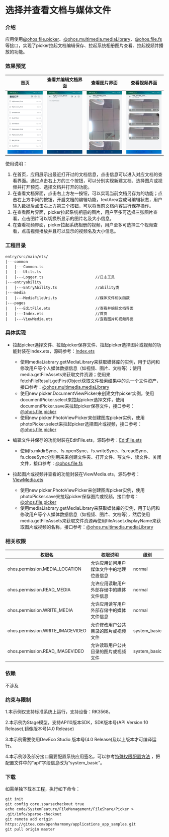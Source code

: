 # 选择并查看文档与媒体文件

### 介绍

应用使用[@ohos.file.picker](https://gitee.com/openharmony/docs/blob/master/zh-cn/application-dev/reference/apis-core-file-kit/js-apis-file-picker.md)、[@ohos.multimedia.mediaLibrary](https://gitee.com/openharmony/docs/blob/master/zh-cn/application-dev/reference/apis-media-library-kit/js-apis-medialibrary-sys.md)、[@ohos.file.fs](https://gitee.com/openharmony/docs/blob/master/zh-cn/application-dev/reference/apis-core-file-kit/js-apis-file-fs.md) 等接口，实现了picker拉起文档编辑保存、拉起系统相册图片查看、拉起视频并播放的功能。

### 效果预览

| 首页                                 | 查看并编辑文档界面                  | 查看图片界面                           | 查看视频界面                         |
| ------------------------------------ | ----------------------------------- | -------------------------------------- | ------------------------------------ |
| ![](./screenshots/device/Index.jpeg) | ![](./screenshots/device/Edit.jpeg) | ![](./screenshots/device/Picture.jpeg) | ![](./screenshots/device/Video.jpeg) |

 使用说明：

1. 在首页，应用展示出最近打开过的文档信息，点击信息可以进入对应文档的查看界面。通过点击右上方的三个按钮，可以分别实现新建文档、选择图片或视频并打开预览、选择文档并打开的功能。
2. 在查看文档界面，点击右上方左一按钮，可以实现当前文档另存为的功能；点击右上方中间的按钮，开启文档的编辑功能，textArea变成可编辑状态，用户输入数据后点击右上方第三个按钮，可以将当前文档内容进行保存操作。
3. 在查看图片界面，picker拉起系统相册的图片，用户至多可选择三张图片查看，点击图片可以切换所显示的图片名及大小信息。
4. 在查看视频界面，picker拉起系统相册的视频，用户至多可选择三个视频查看，点击视频播放并且可以显示的视频名及大小信息。

### 工程目录

```
entry/src/main/ets/
|---common
|	|---Common.ts
|	|---Utils.ts
|	|---Logger.ts						//日志工具
|---entryability
|	|---EntryAbility.ts					//ability类
|---media
|	|---MediaFileUri.ts					//媒体文件相关函数
|---pages
|	|---EditFile.ets					//查看并编辑文档界面
|	|---Index.ets						//首页
|	|---ViewMedia.ets					//查看图片和视频界面
```

### 具体实现

- 拉起picker选择文件、拉起picker保存文件、拉起picker选择图片或视频的功能封装在Index.ets，源码参考：[Index.ets](entry/src/main/ets/pages/Index.ets)

  * 使用mediaLiabrary.getMediaLibrary来获取媒体库的实例，用于访问和修改用户等个人媒体数据信息（如视频、图片、文档等）；使用media.getFileAssets来获取文件资源；使用来fetchFileResult.getFirstObject获取文件检索结果中的头一个文件资产，接口参考：[@ohos.multimedia.mediaLibrary](https://gitee.com/openharmony/docs/blob/master/zh-cn/application-dev/reference/apis-media-library-kit/js-apis-medialibrary-sys.md)
  * 使用new picker.DocumentViewPicker来创建文件picker实例，使用documentPicker.select来拉起picker选择文件，使用documentPicker.save来拉起picker保存文件，接口参考：[@ohos.file.picker](https://gitee.com/openharmony/docs/blob/master/zh-cn/application-dev/reference/apis-core-file-kit/js-apis-file-picker.md)
  * 使用new picker.PhotoViewPicker来创建图库picker实例，使用photoPicker.select来拉起picker选择图片或视频，接口参考：[@ohos.file.picker](https://gitee.com/openharmony/docs/blob/master/zh-cn/application-dev/reference/apis-core-file-kit/js-apis-file-picker.md)
- 编辑文件并保存的功能封装在EditFile.ets，源码参考：[EditFile.ets](entry/src/main/ets/pages/EditFile.ets)

  * 使用fs.mkdirSync、fs.openSync、fs.writeSync、fs.readSync、fs.closeSync分别用来来创建文件夹、打开文件、写文件、读文件、关闭文件，接口参考：[@ohos.file.fs](https://gitee.com/openharmony/docs/blob/master/zh-cn/application-dev/reference/apis-core-file-kit/js-apis-file-fs.md)
- 拉起图片或视频并查看的功能封装在ViewMedia.ets，源码参考：[ViewMedia.ets](entry/src/main/ets/pages/ViewMedia.ets)

  * 使用new picker.PhotoViewPicker来创建图库picker实例，使用photoPicker.save来拉起picker保存图片或视频，接口参考：[@ohos.file.picker](https://gitee.com/openharmony/docs/blob/master/zh-cn/application-dev/reference/apis-core-file-kit/js-apis-file-picker.md)
  * 使用mediaLiabrary.getMediaLibrary来获取媒体库的实例，用于访问和修改用户等个人媒体数据信息（如视频、图片、文档等），然后使用media.getFileAssets来获取文件资源再使用fileAsset.displayName来获取图片或视频的名称，接口参考：[@ohos.multimedia.mediaLibrary](https://gitee.com/openharmony/docs/blob/master/zh-cn/application-dev/reference/apis-media-library-kit/js-apis-medialibrary-sys.md)

### 相关权限

| 权限名                           | 权限说明                                 | 级别         |
| -------------------------------- | ---------------------------------------- | ------------ |
| ohos.permission.MEDIA_LOCATION   | 允许应用访问用户媒体文件中的地理位置信息 | normal       |
| ohos.permission.READ_MEDIA       | 允许应用读取用户外部存储中的媒体文件信息 | normal       |
| ohos.permission.WRITE_MEDIA      | 允许应用读写用户外部存储中的媒体文件信息 | normal       |
| ohos.permission.WRITE_IMAGEVIDEO | 允许修改用户公共目录的图片或视频文件     | system_basic |
| ohos.permission.READ_IMAGEVIDEO  | 允许读取用户公共目录的图片或视频文件     | system_basic |

### 依赖

不涉及

### 约束与限制

1.本示例仅支持标准系统上运行，支持设备：RK3568。

2.本示例为Stage模型，支持API10版本SDK，SDK版本号(API Version 10 Release),镜像版本号(4.0 Release)

3.本示例需要使用DevEco Studio 版本号(4.0 Release)及以上版本才可编译运行。

4.本示例涉及部分接口需要配置系统应用签名，可以参考[特殊权限配置方法](https://gitee.com/openharmony/docs/blob/master/zh-cn/device-dev/subsystems/subsys-app-privilege-config-guide.md) ，把配置文件中的“apl”字段信息改为“system_basic”。

### 下载

如需单独下载本工程，执行如下命令：

```
git init
git config core.sparsecheckout true
echo code/SystemFeature/FileManagement/FileShare/Picker > .git/info/sparse-checkout
git remote add origin https://gitee.com/openharmony/applications_app_samples.git
git pull origin master
```
